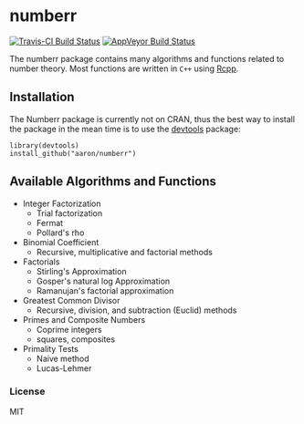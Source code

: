 # numberr

[![Travis-CI Build Status](https://travis-ci.org/aschleg/numberr.svg?branch=master)](https://travis-ci.org/aschleg/numberr)
[![AppVeyor Build Status](https://ci.appveyor.com/api/projects/status/github/aschleg/numberr?branch=master&svg=true)](https://ci.appveyor.com/project/aschleg/numberr)

The numberr package contains many algorithms and functions related to number theory. Most functions are written in `C++` using [Rcpp](https://cran.r-project.org/web/packages/Rcpp/index.html).

## Installation

The Numberr package is currently not on CRAN, thus the best way to install the package in the mean time is to 
use the [devtools](https://cran.r-project.org/web/packages/devtools/index.html) package:

~~~~
library(devtools)
install_github("aaron/numberr")
~~~~

## Available Algorithms and Functions

* Integer Factorization
  - Trial factorization
  - Fermat
  - Pollard's rho
* Binomial Coefficient
  - Recursive, multiplicative and factorial methods
* Factorials
  - Stirling's Approximation
  - Gosper's natural log Approximation
  - Ramanujan's factorial approximation
* Greatest Common Divisor
  - Recursive, division, and subtraction (Euclid) methods
* Primes and Composite Numbers
  - Coprime integers
  - squares, composites
* Primality Tests
  - Naive method
  - Lucas-Lehmer

### License

MIT
